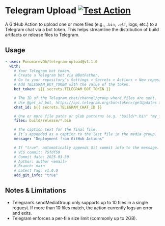 # Telegram Upload [![Test Action](https://github.com/PonomarevDA/telegram-upload/actions/workflows/tests.yml/badge.svg)](https://github.com/PonomarevDA/telegram-upload/actions/workflows/tests.yml)

A GitHub Action to upload one or more files (e.g., `.bin`, `.elf`, logs, etc.) to a Telegram chat via a bot token. This helps streamline the distribution of build artifacts or release files to Telegram.

## Usage

```yaml
- uses: PonomarevDA/telegram-upload@v1.1.0
  with:
    # Your Telegram bot token.
    # Create a Telegram bot via @BotFather,
    # Go to your repository’s Settings > Secrets > Actions > New repository secret
    # Add TELEGRAM_BOT_TOKEN with the value of the token.
    bot_token: ${{ secrets.TELEGRAM_BOT_TOKEN }}

    # The ID of the Telegram chat/channel/group where files are sent.
    # Use @get_id_bot, https://api.telegram.org/bot<token>/getUpdates to find it.
    chat_id: ${{ secrets.TELEGRAM_CHAT_ID }}

    # One or more file paths or glob patterns (e.g. "build/*.bin" "my_firmware.elf")"
    files: build/release/*.bin

    # The caption text for the final file.
    # It’s appended as a caption to the last file in the media group.
    message: "Deployment from GitHub Actions"

    # If "true", automatically appends Git commit info to the message. Like this:
    # VCS commit: 75fdf50
    # Commit date: 2025-03-30
    # Author: author <email>
    # Branch: main
    # Latest Tag: v1.0.0
    add_git_info: "true"
```

## Notes & Limitations

- Telegram’s sendMediaGroup only supports up to 10 files in a single request. If more than 10 files match, the action currently logs an error and exits.
- Telegram enforces a per-file size limit (commonly up to 2GB).

